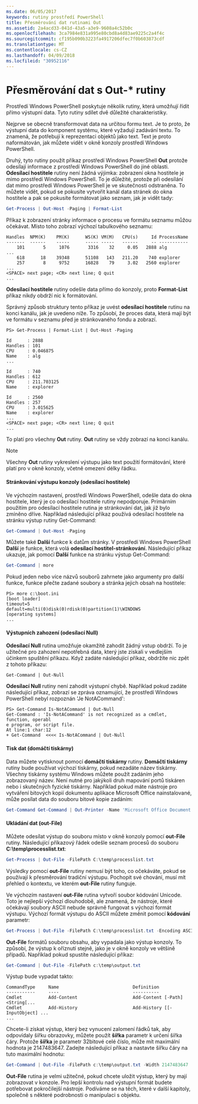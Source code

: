 ```yaml
---
ms.date: 06/05/2017
keywords: rutiny prostředí PowerShell
title: Přesměrování dat rutinami Out
ms.assetid: 2a4acd33-041d-43a5-a3e9-9608a4c52b0c
ms.openlocfilehash: 3ca7984e831a995e80cbd8a4d83ae9225c2a4f4c
ms.sourcegitcommit: cf195b090b3223fa4917206dfec7f0b603873cdf
ms.translationtype: MT
ms.contentlocale: cs-CZ
ms.lasthandoff: 04/09/2018
ms.locfileid: "30952116"
---
```

# <a name="redirecting-data-with-out--cmdlets"></a>Přesměrování dat s Out-* rutiny

Prostředí Windows PowerShell poskytuje několik rutiny, která umožňují řídit přímo výstupní data. Tyto rutiny sdílet dvě důležité charakteristiky.

Nejprve se obecně transformovat data na určitou formu text. Je to proto, že výstupní data do komponent systému, které vyžadují zadávání textu. To znamená, že potřebují k reprezentaci objektů jako text. Text je proto naformátován, jak můžete vidět v okně konzoly prostředí Windows PowerShell.

Druhý, tyto rutiny použít příkaz prostředí Windows PowerShell **Out** protože odesílají informace z prostředí Windows PowerShell do jiné oblasti. **Odesílací hostitele** rutiny není žádná výjimka: zobrazení okna hostitele je mimo prostředí Windows PowerShell. To je důležité, protože při odesílání dat mimo prostředí Windows PowerShell je ve skutečnosti odstraněna. To můžete vidět, pokud se pokusíte vytvořit kanál data stránek do okna hostitele a pak se pokusíte formátovat jako seznam, jak je vidět tady:

```powershell
Get-Process | Out-Host -Paging | Format-List
```

Příkaz k zobrazení stránky informace o procesu ve formátu seznamu můžou očekávat. Místo toho zobrazí výchozí tabulkového seznamu:

```output
Handles  NPM(K)    PM(K)      WS(K) VM(M)   CPU(s)     Id ProcessName
-------  ------    -----      ----- -----   ------     -- -----------
    101       5     1076       3316    32     0.05   2888 alg
...
    618      18    39348      51108   143   211.20    740 explorer
    257       8     9752      16828    79     3.02   2560 explorer
...
<SPACE> next page; <CR> next line; Q quit
...
```

**Odesílací hostitele** rutiny odešle data přímo do konzoly, proto **Format-List** příkaz nikdy obdrží nic k formátování.

Správný způsob struktury tento příkaz je uvést **odesílací hostitele** rutinu na konci kanálu, jak je uvedeno níže. To způsobí, že proces data, která mají být ve formátu v seznamu před je stránkovaného fondu a zobrazí.

```
PS> Get-Process | Format-List | Out-Host -Paging

Id      : 2888
Handles : 101
CPU     : 0.046875
Name    : alg
...

Id      : 740
Handles : 612
CPU     : 211.703125
Name    : explorer

Id      : 2560
Handles : 257
CPU     : 3.015625
Name    : explorer
...
<SPACE> next page; <CR> next line; Q quit
...
```

To platí pro všechny **Out** rutiny. **Out** rutiny se vždy zobrazí na konci kanálu.

> [!NOTE]
> Všechny **Out** rutiny vykreslení výstupu jako text použití formátování, které platí pro v okně konzoly, včetně omezení délky řádku.

#### <a name="paging-console-output-out-host"></a>Stránkování výstupu konzoly (odesílací hostitele)

Ve výchozím nastavení, prostředí Windows PowerShell, odešle data do okna hostitele, který je co odesílací hostitele rutiny nepodporuje. Primárním použitím pro odesílací hostitele rutina je stránkování dat, jak již bylo zmíněno dříve. Například následující příkaz používá odesílací hostitele na stránku výstup rutiny Get-Command:

```powershell
Get-Command | Out-Host -Paging
```

Můžete také **Další** funkce k datům stránky. V prostředí Windows PowerShell **Další** je funkce, která volá **odesílací hostitel-stránkování**. Následující příkaz ukazuje, jak pomocí **Další** funkce na stránku výstup Get-Command:

```powershell
Get-Command | more
```

Pokud jeden nebo více názvů souborů zahrnete jako argumenty pro další funkce, funkce přečte zadané soubory a stránka jejich obsah na hostitele:

```
PS> more c:\boot.ini
[boot loader]
timeout=5
default=multi(0)disk(0)rdisk(0)partition(1)\WINDOWS
[operating systems]
...
```

#### <a name="discarding-output-out-null"></a>Výstupních zahození (odesílací Null)

**Odesílací Null** rutina umožňuje okamžitě zahodit žádný vstup obdrží. To je užitečné pro zahození nepotřebná data, který jste získali v vedlejším účinkem spuštění příkazu. Když zadáte následující příkaz, obdržíte nic zpět z tohoto příkazu:

```powreshell
Get-Command | Out-Null
```

**Odesílací Null** rutiny není zahodit výstupní chybě. Například pokud zadáte následující příkaz, zobrazí se zpráva oznamující, že prostředí Windows PowerShell nebyl rozpoznán 'Je NotACommand':

```
PS> Get-Command Is-NotACommand | Out-Null
Get-Command : 'Is-NotACommand' is not recognized as a cmdlet, function, operabl
e program, or script file.
At line:1 char:12
+ Get-Command  <<<< Is-NotACommand | Out-Null
```

#### <a name="printing-data-out-printer"></a>Tisk dat (domáčtí tiskárny)

Data můžete vytisknout pomocí **domáčtí tiskárny** rutiny. **Domáčtí tiskárny** rutiny bude používat výchozí tiskárny, pokud nezadáte název tiskárny. Všechny tiskárny systému Windows můžete použít zadáním jeho zobrazovaný název. Není nutné pro jakýkoli druh mapování portů tiskáren nebo i skutečných fyzické tiskárny. Například pokud máte nástroje pro vytváření bitových kopií dokumentu aplikace Microsoft Office nainstalované, může posílat data do souboru bitové kopie zadáním:

```powershell
Get-Command Get-Command | Out-Printer -Name 'Microsoft Office Document Image Writer'
```

#### <a name="saving-data-out-file"></a>Ukládání dat (out-File)

Můžete odesílat výstup do souboru místo v okně konzoly pomocí **out-File** rutiny. Následující příkazový řádek odešle seznam procesů do souboru **C:\\temp\\processlist.txt**:

```powershell
Get-Process | Out-File -FilePath C:\temp\processlist.txt
```

Výsledky pomocí **out-File** rutiny nemusí být toho, co očekáváte, pokud se používají k přesměrování tradiční výstupu. Pochopit své chování, musí mít přehled o kontextu, ve kterém **out-File** rutiny funguje.

Ve výchozím nastavení **out-File** rutina vytvoří soubor kódování Unicode. Toto je nejlepší výchozí dlouhodobě, ale znamená, že nástroje, které očekávají soubory ASCII nebude správně fungovat s výchozí formát výstupu. Výchozí formát výstupu do ASCII můžete změnit pomocí **kódování** parametr:

```powershell
Get-Process | Out-File -FilePath C:\temp\processlist.txt -Encoding ASCII
```

**Out-File** formátů souboru obsahu, aby vypadala jako výstup konzoly. To způsobí, že výstup k oříznutí stejně, jako je v okně konzoly ve většině případů. Například pokud spustíte následující příkaz:

```powershell
Get-Command | Out-File -FilePath c:\temp\output.txt
```

Výstup bude vypadat takto:

```output
CommandType     Name                            Definition
-----------     ----                            ----------
Cmdlet          Add-Content                     Add-Content [-Path] <String[...
Cmdlet          Add-History                     Add-History [[-InputObject] ...
...
```

Chcete-li získat výstup, který bez vynucení zalomení řádků tak, aby odpovídaly šířku obrazovky, můžete použít **šířka** parametr k určení šířka čáry. Protože **šířka** je parametr 32bitové celé číslo, může mít maximální hodnota je 2147483647. Zadejte následující příkaz a nastavte šířku čáry na tuto maximální hodnotu:

```powershell
Get-Command | Out-File -FilePath c:\temp\output.txt -Width 2147483647
```

**Out-File** rutina je velmi užitečné, pokud chcete uložit výstup, který by mají zobrazovat v konzole. Pro lepší kontrolu nad výstupní formát budete potřebovat pokročilejší nástroje. Podíváme se na těch, které v další kapitoly, společně s některé podrobnosti o manipulaci s objektu.
